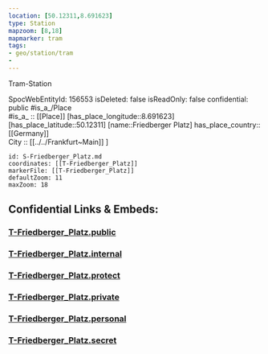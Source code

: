 ```yaml
---
location: [50.12311,8.691623] 
type: Station 
mapzoom: [8,18] 
mapmarker: tram 
tags:
- geo/station/tram
- 
---
```


Tram-Station 

SpocWebEntityId: 156553
isDeleted: false
isReadOnly: false
confidential: public
#is_a_/Place  
#is_a_ :: [[Place]] 
[has_place_longitude::8.691623] 
[has_place_latitude::50.12311] 
[name::Friedberger Platz] 
has_place_country:: [[Germany]]  
City :: [[../../Frankfurt~Main]] ] 


```leaflet
id: S-Friedberger_Platz.md
coordinates: [[T-Friedberger_Platz]] 
markerFile: [[T-Friedberger_Platz]] 
defaultZoom: 11 
maxZoom: 18
```


## Confidential Links & Embeds: 

### [T-Friedberger_Platz.public](/_public/\Earth\Continent\Europe\Europe~Central\Germany\Germany~West\Hessen\counties~Hessen\Frankfurt~Main\Stations-FFM~TT-Friedberger_Platz.public.md) 

### [T-Friedberger_Platz.internal](/_internal/\Earth\Continent\Europe\Europe~Central\Germany\Germany~West\Hessen\counties~Hessen\Frankfurt~Main\Stations-FFM~TT-Friedberger_Platz.internal.md) 

### [T-Friedberger_Platz.protect](/_protect/\Earth\Continent\Europe\Europe~Central\Germany\Germany~West\Hessen\counties~Hessen\Frankfurt~Main\Stations-FFM~TT-Friedberger_Platz.protect.md) 

### [T-Friedberger_Platz.private](/_private/\Earth\Continent\Europe\Europe~Central\Germany\Germany~West\Hessen\counties~Hessen\Frankfurt~Main\Stations-FFM~TT-Friedberger_Platz.private.md) 

### [T-Friedberger_Platz.personal](/_personal/\Earth\Continent\Europe\Europe~Central\Germany\Germany~West\Hessen\counties~Hessen\Frankfurt~Main\Stations-FFM~TT-Friedberger_Platz.personal.md) 

### [T-Friedberger_Platz.secret](/_secret/\Earth\Continent\Europe\Europe~Central\Germany\Germany~West\Hessen\counties~Hessen\Frankfurt~Main\Stations-FFM~TT-Friedberger_Platz.secret.md)

